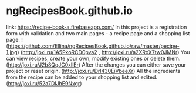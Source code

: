 # ngRecipesBook.github.io
link: https://recipe-book-a.firebaseapp.com/
In this project is a registration form with validation and two main pages - a recipe page and a shopping list page. 
!(https://github.com/Ellina/ngRecipesBook.github.io/raw/master/pecipe-1.jpg)
(http://joxi.ru/1A5PkoRCD0pva2 , http://joxi.ru/a2XRoX7tw0JMNr)
You can view recipes, create your own, modify existing ones or delete them. 
(http://joxi.ru/J2b8QqJC0xllEr)
After the changes you can either save your project or reset origin. 
(http://joxi.ru/Drl430EiVbeeXr)
All the ingredients from the recipe can be added to your shopping list and edited.
(http://joxi.ru/52a7DlJhE9Nxgr)
